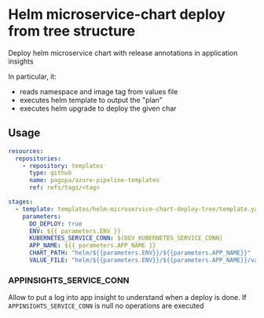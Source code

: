 # Helm microservice-chart deploy from tree structure

Deploy helm microservice chart with release annotations in application insights

In particular, it:
- reads namespace and image tag from values file
- executes helm template to output the "plan"
- executes helm upgrade to deploy the given char

## Usage

```yaml
resources:
  repositories:
    - repository: templates
      type: github
      name: pagopa/azure-pipeline-templates
      ref: refs/tags/<tag>

stages:
  - template: templates/helm-microservice-chart-deploy-tree/template.yaml@templates
    parameters:
      DO_DEPLOY: true
      ENV: ${{ parameters.ENV }}
      KUBERNETES_SERVICE_CONN: $(DEV_KUBERNETES_SERVICE_CONN)
      APP_NAME: ${{ parameters.APP_NAME }}
      CHART_PATH: "helm/${{parameters.ENV}}/${{parameters.APP_NAME}}"
      VALUE_FILE: "helm/${{parameters.ENV}}/${{parameters.APP_NAME}}/values.yaml"
```


### APPINSIGHTS_SERVICE_CONN

Allow to put a log into app insight to understand when a deploy is done. If `APPINSIGHTS_SERVICE_CONN` is null no operations are executed

